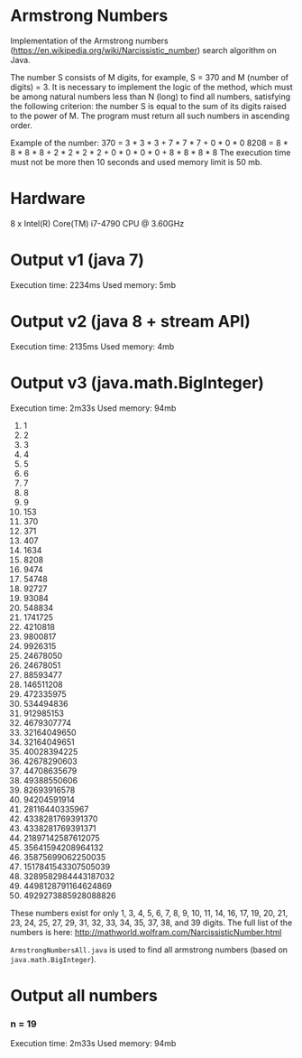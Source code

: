 # Armstrong Numbers
Implementation of the Armstrong numbers (https://en.wikipedia.org/wiki/Narcissistic_number) search algorithm on Java.

The number S consists of M digits, for example, S = 370 and M (number of digits) = 3.
It is necessary to implement the logic of the method, which must be among natural numbers less than N (long) to find all numbers, satisfying the following criterion:
the number S is equal to the sum of its digits raised to the power of M. The program must return all such numbers in ascending order.

Example of the number:
370 = 3 * 3 * 3 + 7 * 7 * 7 + 0 * 0 * 0
8208 = 8 * 8 * 8 * 8 + 2 * 2 * 2 * 2 + 0 * 0 * 0 * 0 + 8 * 8 * 8 * 8
The execution time must not be more then 10 seconds and used memory limit is 50 mb.

# Hardware
8 x Intel(R) Core(TM) i7-4790 CPU @ 3.60GHz
# Output v1 (java 7)
Execution time: 2234ms
Used memory: 5mb
# Output v2 (java 8 + stream API)
Execution time: 2135ms
Used memory: 4mb
# Output v3 (java.math.BigInteger)
Execution time: 2m33s
Used memory: 94mb

1. 1
2. 2
3. 3
4. 4
5. 5
6. 6
7. 7
8. 8
9. 9
10. 153
11. 370
12. 371
13. 407
14. 1634
15. 8208
16. 9474
17. 54748
18. 92727
19. 93084
20. 548834
21. 1741725
22. 4210818
23. 9800817
24. 9926315
25. 24678050
26. 24678051
27. 88593477
28. 146511208
29. 472335975
30. 534494836
31. 912985153
32. 4679307774
33. 32164049650
34. 32164049651
35. 40028394225
36. 42678290603
37. 44708635679
38. 49388550606
39. 82693916578
40. 94204591914
41. 28116440335967
42. 4338281769391370
43. 4338281769391371
44. 21897142587612075
45. 35641594208964132
46. 35875699062250035
47. 1517841543307505039
48. 3289582984443187032
49. 4498128791164624869
50. 4929273885928088826

These numbers exist for only 1, 3, 4, 5, 6, 7, 8, 9, 10, 11, 14, 16, 17, 19, 20, 21, 23, 24, 25, 27, 29, 31, 32, 33, 34, 35, 37, 38, and 39 digits.
The full list of the numbers is here: http://mathworld.wolfram.com/NarcissisticNumber.html

`ArmstrongNumbersAll.java` is used to find all armstrong numbers (based on `java.math.BigInteger`).
# Output all numbers
### n = 19
Execution time: 2m33s
Used memory: 94mb
